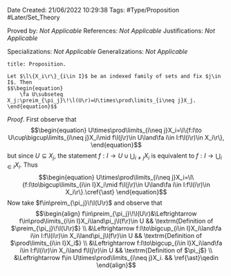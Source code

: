 <div class="topSpace"></div>

Date Created: 21/06/2022 10:29:38
Tags: #Type/Proposition #Later/Set_Theory

Proved by: _Not Applicable_
References: _Not Applicable_
Justifications: _Not Applicable_

Specializations: _Not Applicable_
Generalizations: _Not Applicable_

``` ad-Proposition
title: Proposition.

Let $\l\{X_i\r\}_{i\in I}$ be an indexed family of sets and fix $j\in I$. Then
$$\begin{equation}
    \fa U\subseteq X_j:\preim_{\pi_j}\!\l(U\r)=U\times\prod\limits_{i\neq j}X_j.
\end{equation}$$

```

_Proof_. First observe that
$$\begin{equation}
    U\times\prod\limits_{i\neq j}X_i=\l\{f:I\to U\cup\bigcup\limits_{i\neq j}X_i\mid f\l(j\r)\in U\land\fa i\in I:f\l(i\r)\in X_i\r\},
\end{equation}$$
but since $U\subseteq X_j$, the statement $f:I\to U\cup\bigcup_{i\neq j}X_i$ is equivalent to $f:I\to\bigcup_{i\in I}X_i$. Thus
$$\begin{equation}
    U\times\prod\limits_{i\neq j}X_i=\l\{f:I\to\bigcup\limits_{i\in I}X_i\mid f\l(j\r)\in U\land\fa i\in I:f\l(i\r)\in X_i\r\}.\cref{\ast}
\end{equation}$$
Now take $f\in\preim_{\pi_j}\!\l(U\r)$ and observe that
$$\begin{align}
    f\in\preim_{\pi_j}\!\l(U\r)&\Leftrightarrow f\in\prod\limits_{i\in I}X_i\land\pi_j\l(f\r)\in U && \textrm{Definition of $\preim_{\pi_j}\!\l(U\r)$} \\
    &\Leftrightarrow f:I\to\bigcup_{i\in I}X_i\land\fa i\in I:f\l(i\r)\in X_i\land\pi_j\l(f\r)\in U && \textrm{Definition of $\prod\limits_{i\in I}X_i$} \\
    &\Leftrightarrow f:I\to\bigcup_{i\in I}X_i\land\fa i\in I:f\l(i\r)\in X_i\land f\l(j\r)\in U && \textrm{Definition of $\pi_j$} \\
    &\Leftrightarrow f\in U\times\prod\limits_{i\neq j}X_i. && \ref{\ast}\qedin
\end{align}$$
